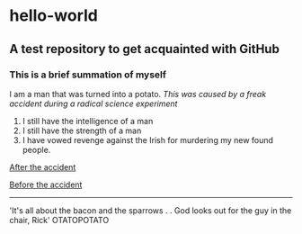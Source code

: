 # hello-world
## A test repository to get acquainted with GitHub
### This is a brief summation of myself

I am a man that was turned into a potato.
*This was caused by a freak accident during a radical science experiment* 
1. I still have the intelligence of a man
2. I still have the strength of a man
3. I have vowed revenge against the Irish for murdering my new found people. 

[After the accident](https://th.bing.com/th/id/R.38d82f8984b83fdb17374e425b0b7f1b?rik=Ls2jmjDm8u3HPA&pid=ImgRaw&r=0)

[Before the accident](https://i.pinimg.com/236x/97/65/7e/97657eb6ec5dde9dd9b68697b59fb108--its-raining-ron.jpg)

---

'It's all about the bacon and the sparrows . . God looks out for the guy in the chair, Rick'
OTATOPOTATO

